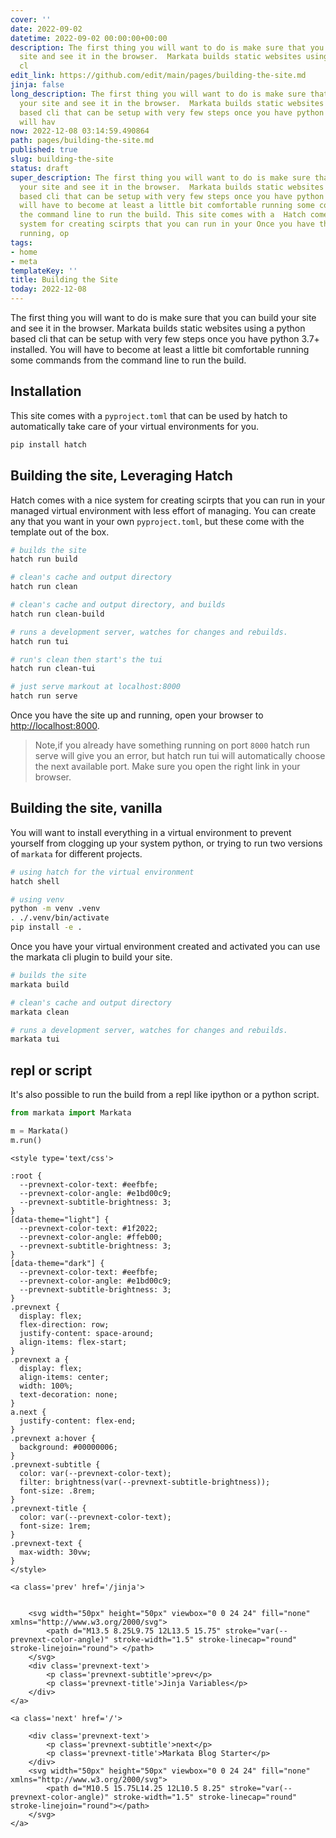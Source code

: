 ```yaml
---
cover: ''
date: 2022-09-02
datetime: 2022-09-02 00:00:00+00:00
description: The first thing you will want to do is make sure that you can build your
  site and see it in the browser.  Markata builds static websites using a python based
  cl
edit_link: https://github.com/edit/main/pages/building-the-site.md
jinja: false
long_description: The first thing you will want to do is make sure that you can build
  your site and see it in the browser.  Markata builds static websites using a python
  based cli that can be setup with very few steps once you have python 3.7+ installed.  You
  will hav
now: 2022-12-08 03:14:59.490864
path: pages/building-the-site.md
published: true
slug: building-the-site
status: draft
super_description: The first thing you will want to do is make sure that you can build
  your site and see it in the browser.  Markata builds static websites using a python
  based cli that can be setup with very few steps once you have python 3.7+ installed.  You
  will have to become at least a little bit comfortable running some commands from
  the command line to run the build. This site comes with a  Hatch comes with a nice
  system for creating scirpts that you can run in your Once you have the site up and
  running, op
tags:
- home
- meta
templateKey: ''
title: Building the Site
today: 2022-12-08
---
```


The first thing you will want to do is make sure that you can build your site and see it in the browser.  Markata builds static websites using a python based cli that can be setup with very few steps once you have python 3.7+ installed.  You will have to become at least a little bit comfortable running some commands from the command line to run the build.


## Installation

This site comes with a `pyproject.toml` that can be used by hatch to
automatically take care of your virtual environments for you.

``` bash
pip install hatch
```

## Building the site, Leveraging Hatch

Hatch comes with a nice system for creating scirpts that you can run in your
managed virtual environment with less effort of managing.  You can create any
that you want in your own `pyproject.toml`, but these come with the template
out of the box.

``` bash
# builds the site
hatch run build

# clean's cache and output directory
hatch run clean

# clean's cache and output directory, and builds
hatch run clean-build

# runs a development server, watches for changes and rebuilds.
hatch run tui

# run's clean then start's the tui
hatch run clean-tui

# just serve markout at localhost:8000
hatch run serve
```

Once you have the site up and running, open your browser to
[http://localhost:8000](http://localhost:8000).

> Note,if you already have something running on port `8000` hatch run serve will give
> you an error, but hatch run tui will automatically choose the next available port.
> Make sure you open the right link in your browser.

## Building the site, vanilla

You will want to install everything in a virtual environment to prevent
yourself from clogging up your system python, or trying to run two versions of
`markata` for different projects.

``` bash
# using hatch for the virtual environment
hatch shell

# using venv
python -m venv .venv
. ./.venv/bin/activate
pip install -e .
```

Once you have your virtual environment created and activated you can use the
markata cli plugin to build your site.

``` bash
# builds the site
markata build

# clean's cache and output directory
markata clean

# runs a development server, watches for changes and rebuilds.
markata tui
```

## repl or script

It's also possible to run the build from a repl like ipython or a python
script.

``` python
from markata import Markata

m = Markata()
m.run()
```
<div class='prevnext'>

    <style type='text/css'>

    :root {
      --prevnext-color-text: #eefbfe;
      --prevnext-color-angle: #e1bd00c9;
      --prevnext-subtitle-brightness: 3;
    }
    [data-theme="light"] {
      --prevnext-color-text: #1f2022;
      --prevnext-color-angle: #ffeb00;
      --prevnext-subtitle-brightness: 3;
    }
    [data-theme="dark"] {
      --prevnext-color-text: #eefbfe;
      --prevnext-color-angle: #e1bd00c9;
      --prevnext-subtitle-brightness: 3;
    }
    .prevnext {
      display: flex;
      flex-direction: row;
      justify-content: space-around;
      align-items: flex-start;
    }
    .prevnext a {
      display: flex;
      align-items: center;
      width: 100%;
      text-decoration: none;
    }
    a.next {
      justify-content: flex-end;
    }
    .prevnext a:hover {
      background: #00000006;
    }
    .prevnext-subtitle {
      color: var(--prevnext-color-text);
      filter: brightness(var(--prevnext-subtitle-brightness));
      font-size: .8rem;
    }
    .prevnext-title {
      color: var(--prevnext-color-text);
      font-size: 1rem;
    }
    .prevnext-text {
      max-width: 30vw;
    }
    </style>
    
    <a class='prev' href='/jinja'>
    

        <svg width="50px" height="50px" viewbox="0 0 24 24" fill="none" xmlns="http://www.w3.org/2000/svg">
            <path d="M13.5 8.25L9.75 12L13.5 15.75" stroke="var(--prevnext-color-angle)" stroke-width="1.5" stroke-linecap="round" stroke-linejoin="round"> </path>
        </svg>
        <div class='prevnext-text'>
            <p class='prevnext-subtitle'>prev</p>
            <p class='prevnext-title'>Jinja Variables</p>
        </div>
    </a>
    
    <a class='next' href='/'>
    
        <div class='prevnext-text'>
            <p class='prevnext-subtitle'>next</p>
            <p class='prevnext-title'>Markata Blog Starter</p>
        </div>
        <svg width="50px" height="50px" viewbox="0 0 24 24" fill="none" xmlns="http://www.w3.org/2000/svg">
            <path d="M10.5 15.75L14.25 12L10.5 8.25" stroke="var(--prevnext-color-angle)" stroke-width="1.5" stroke-linecap="round" stroke-linejoin="round"></path>
        </svg>
    </a>
  </div>
